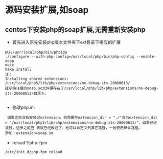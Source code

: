 # 源码安装扩展,如soap

## centos下安装php的soap扩展,无需重新安装php
- 首先进入原先安装php版本文件夹下ext目录下相应的扩展
```
执行/usr/local/php/bin/phpize
./configure --with-php-config=/usr/local/php/bin/php-config --enable-soap
make
make install
注：
Installing shared extensions:     /usr/local/php5/lib/php/extensions/no-debug-zts-20060613/
提示编译后的soap.so文件保存在了/usr/local/php/lib/php/extensions/no-debug-zts-20060613/目录下。
 
```
- 修改php.ini
```
 如果之前没有安装过extension，则需要将extension_dir = "./"改为extension_dir = "/usr/local/php5/lib/php/extensions/no-debug-zts-20060613/"，如果已经装过，这步之前应 该就已经改过了，也可以自定义到其它路径，一般使用默认路径。
添加：extension=soap.so
```
- reload下php-fpm
```
/etc/init.d/php-fpm reload
```
